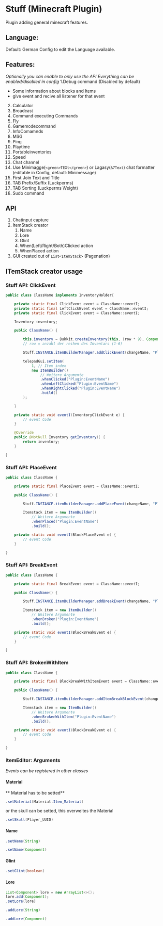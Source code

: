 # Stuff (Minecraft Plugin)

Plugin adding general minecraft features.

## Language:

Default: German
Config to edit the Language available.

## Features:

_Optionally you can enable to only use the API_
_Everything can be enabled/disabled in config_
1.Debug command (Disabled by default)

- Some information about blocks and Items
- give event and recive all listener for that event

2. Calculator
3. Broadcast
4. Command executing Commands
5. Fly
6. Gamemodecommand
7. InfoComamnds
8. MSG
9. Ping
10. Playtime
11. Portableinventories
12. Speed
13. Chat channel
14. Use Minimagge(`<green>TEXt</green>`) or Lagasy(`&7Text`) chat formatter (editable in Config, defautl: Minimessage)
15. First Join Text and Title
16. TAB Prefix/Suffix (Luckperms)
17. TAB Sorting (Luckperms Weight)
18. Sudo command

## API

1. Chatinput capture
2. ItemStack creator
   1. Name
   2. Lore
   3. Glint
   4. When(Left/Right/Both)Clicked action
   5. WhenPlaced action
3. GUI created out of `List<ItemStack>` (Pagenation)

## ITemStack creator usage

### Stuff API: ClickEvent

```java
public class ClassName implements InventoryHolder{

	private static final ClickEvent event = ClassName::eventI;
	private static final LeftClickEvent event = ClassName::eventI;
	private static final ClickEvent event = ClassName::eventI;

	Inventory inventory;

	public ClassName() {

		this.inventory = Bukkit.createInventory(this, (row * 9), Component.Text();
		// row = anzahl der reihen des Inventars (1-6)

		Stuff.INSTANCE.itemBuilderManager.addClickEvent(changeName, "Plugin:EventName");

		telepadGui.setItem(
			1, // Item index
			new ItemBuilder()
				// Weitere Argumente
				.whenClicked("Plugin:EventName")
				.whenLeftClicked("Plugin:EventName")
				.whenRightClicked("Plugin:EventName")
				.build()
		);

	}

	private static void eventI(InventoryClickEvent e) {
		// event Code
	}

	@Override
	public @NotNull Inventory getInventory() {
		return inventory;
	}

}
```

### Stuff API: PlaceEvent

```java
public class ClassName {

	private static final PlaceEvent event = ClassName::eventI;

	public ClassName() {

		Stuff.INSTANCE.itemBuilderManager.addPlaceEvent(changeName, "Plugin:EventName");

		Itemstack item = new ItemBuilder()
			// Weitere Argumente
			.whenPlaced("Plugin:EventName")
			.build();

	private static void eventI(BlockPlaceEvent e) {
		// event Code
	}

}
```

### Stuff API: BreakEvent

```java
public class ClassName {

	private static final BreakEvent event = ClassName::eventI;

	public ClassName() {

		Stuff.INSTANCE.itemBuilderManager.addBreakEvent(changeName, "Plugin:EventName");

		Itemstack item = new ItemBuilder()
			// Weitere Argumente
			.whenBroken("Plugin:EventName")
			.build();

	private static void eventI(BlockBreakEvent e) {
		// event Code
	}

}
```

### Stuff API: BrokenWithItem

```java
public class ClassName {

	private static final BlockBreakWithItemEvent event = ClassName::eventI;

	public ClassName() {

		Stuff.INSTANCE.itemBuilderManager.addItemBreakBlockEvent(changeName, "Plugin:EventName");

		Itemstack item = new ItemBuilder()
			// Weitere Argumente
			.whenBrokenWithItem("Plugin:EventName")
			.build();

	private static void eventI(BlockBreakEvent e) {
		// event Code
	}

}
```

### ItemEditor: Arguments

_Events can be registered in other classes_

#### Material

** Material has to be setted**

```java
.setMaterial(Material.Item_Material)
```

or the skull can be setted, this overweites the Material

```java
.setSkull(Player_UUID)
```

#### Name

```java
.setName(String)
```

```java
.setName(Component)
```

#### Glint

```java
.setGlint(boolean)
```

#### Lore

```java
List<Component> lore = new ArrayList<>();
lore.add(Component);
.setLore(lore)
```

```java
.addLore(String)
```

```java
.addLore(Component)
```
